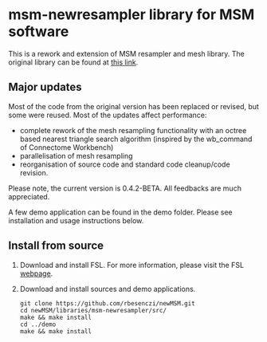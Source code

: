 # msm-newresampler library for MSM software

This is a rework and extension of MSM resampler and mesh library. The original library can be found at [this link](https://git.fmrib.ox.ac.uk/fsl/newmesh/-/tree/master).

## Major updates

Most of the code from the original version has been replaced or revised, but some were reused. Most of the updates affect performance:

- complete rework of the mesh resampling functionality with an octree based nearest triangle search algorithm (inspired by the wb_command of Connectome Workbench)
- parallelisation of mesh resampling
- reorganisation of source code and standard code cleanup/code revision.

Please note, the current version is 0.4.2-BETA. All feedbacks are much appreciated.

A few demo application can be found in the demo folder. Please see installation and usage instructions below.

## Install from source

1. Download and install FSL. For more information, please visit the FSL [webpage](https://fsl.fmrib.ox.ac.uk/fsl/fslwiki/).

2. Download and install sources and demo applications.
    ```console
    git clone https://github.com/rbesenczi/newMSM.git
    cd newMSM/libraries/msm-newresampler/src/
    make && make install
    cd ../demo
    make && make install
    ```
